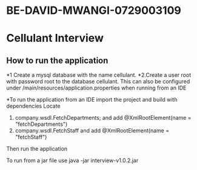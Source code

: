 # BE-DAVID-MWANGI-0729003109
Cellulant Interview
============
How to run the application
--------
*1 Create a mysql database with the name cellulant.
*2.Create a user root with password root to the database cellulant.
  This can also be configured under /main/resources/application.properties when running from an IDE

*To run the application from an IDE
import the project and build with dependencies
Locate 
1) company.wsdl.FetchDepartments; and add @XmlRootElement(name = "fetchDepartments")
2) company.wsdl.FetchStaff and add @XmlRootElement(name = "fetchStaff")

Then run the application

To run from a jar file
use java -jar interview-v1.0.2.jar

